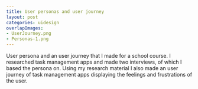 ```yaml
---
title: User personas and user journey
layout: post
categories: uidesign
overlapImages:
- UserJourney.png
- Personas-1.png
---
```


User persona and an user journey that I made for a school course. I researched task management apps and made two interviews, of which I based the persona on. Using my research material I also made an user journey of task management apps displaying the feelings and frustrations of the user.